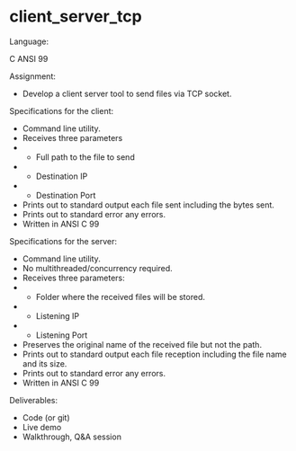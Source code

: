 # client_server_tcp

Language:

C ANSI 99


Assignment:

* Develop a client server tool to send files via TCP socket.


Specifications for the client:

* Command line utility.
* Receives three parameters
* * Full path to the file to send
* * Destination IP
* * Destination Port
* Prints out to standard output each file sent including the bytes sent.
* Prints out to standard error any errors.
* Written in ANSI C 99


Specifications for the server:

* Command line utility.
* No multithreaded/concurrency required.
* Receives three parameters:
* * Folder where the received files will be stored.
* * Listening IP
* * Listening Port
* Preserves the original name of the received file but not the path.
* Prints out to standard output each file reception including the file name and its size.
* Prints out to standard error any errors.
* Written in ANSI C 99


Deliverables:

* Code (or git)
* Live demo
* Walkthrough, Q&A session
